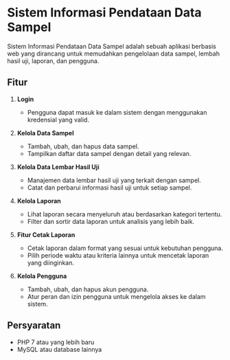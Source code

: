 # Sistem Informasi Pendataan Data Sampel

Sistem Informasi Pendataan Data Sampel adalah sebuah aplikasi berbasis web yang dirancang untuk memudahkan pengelolaan data sampel, lembah hasil uji, laporan, dan pengguna.

## Fitur

1. **Login**

   - Pengguna dapat masuk ke dalam sistem dengan menggunakan kredensial yang valid.

2. **Kelola Data Sampel**

   - Tambah, ubah, dan hapus data sampel.
   - Tampilkan daftar data sampel dengan detail yang relevan.

3. **Kelola Data Lembar Hasil Uji**

   - Manajemen data lembar hasil uji yang terkait dengan sampel.
   - Catat dan perbarui informasi hasil uji untuk setiap sampel.

4. **Kelola Laporan**

   - Lihat laporan secara menyeluruh atau berdasarkan kategori tertentu.
   - Filter dan sortir data laporan untuk analisis yang lebih baik.

5. **Fitur Cetak Laporan**

   - Cetak laporan dalam format yang sesuai untuk kebutuhan pengguna.
   - Pilih periode waktu atau kriteria lainnya untuk mencetak laporan yang diinginkan.

6. **Kelola Pengguna**
   - Tambah, ubah, dan hapus akun pengguna.
   - Atur peran dan izin pengguna untuk mengelola akses ke dalam sistem.

## Persyaratan

- PHP 7 atau yang lebih baru
- MySQL atau database lainnya
